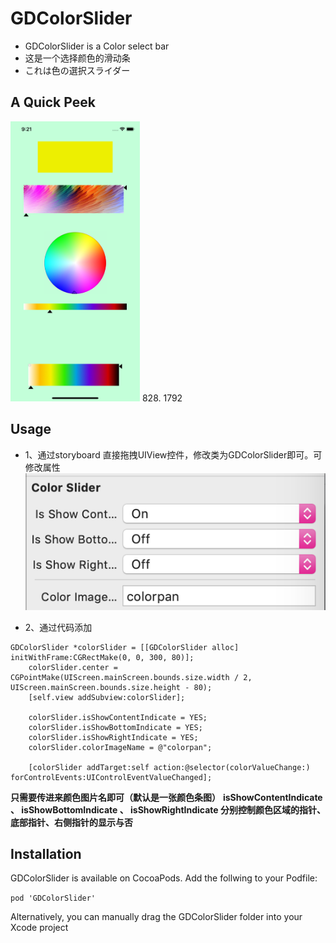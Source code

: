 # GDColorSlider
* GDColorSlider is a Color select bar
* 这是一个选择颜色的滑动条
* これは色の選択スライダー

## A Quick Peek

<img src="https://github.com/jojojoe/GDColorSlider/blob/master/r_demo_2.png"  height="448" width="207">
<!--![screenshot](https://github.com/jojojoe/GDColorSlider/blob/master/r_demo_2.png)-->
828. 1792 
<!--<iframe height=400 width=300 src="https://github.com/jojojoe/GDColorSlider/blob/master/r_demo_1.gif">-->

## Usage

* 1、通过storyboard 直接拖拽UIView控件，修改类为GDColorSlider即可。可修改属性
 ![image](https://github.com/jojojoe/GDColorSlider/blob/master/r_demo_3.png)

* 2、通过代码添加

```obj-c
GDColorSlider *colorSlider = [[GDColorSlider alloc] initWithFrame:CGRectMake(0, 0, 300, 80)];
    colorSlider.center = CGPointMake(UIScreen.mainScreen.bounds.size.width / 2, UIScreen.mainScreen.bounds.size.height - 80);
    [self.view addSubview:colorSlider];
    
    colorSlider.isShowContentIndicate = YES;
    colorSlider.isShowBottomIndicate = YES;
    colorSlider.isShowRightIndicate = YES;
    colorSlider.colorImageName = @"colorpan";
    
    [colorSlider addTarget:self action:@selector(colorValueChange:) forControlEvents:UIControlEventValueChanged];
```

**只需要传进来颜色图片名即可（默认是一张颜色条图）** 
**isShowContentIndicate 、 isShowBottomIndicate 、 isShowRightIndicate 分别控制颜色区域的指针、底部指针、右侧指针的显示与否**

## Installation
GDColorSlider is available on CocoaPods. Add the follwing to your Podfile:

`pod 'GDColorSlider'`

Alternatively, you can manually drag the GDColorSlider folder into your Xcode project


